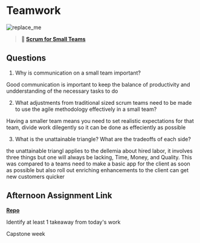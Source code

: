 # Teamwork

![replace_me](https://codeworks.blob.core.windows.net/public/assets/img/illustrations/placeholder.svg)

> **📖 [Scrum for Small Teams](https://codeworksacademy.com/fs-student-guide/resources/wk8-9/02-Scrum-For-Small-Teams)**

## Questions

1. Why is communication on a small team important?

Good communication is important to keep the balance of productivity and undderstanding of the necessary tasks to do

2. What adjustments from traditional sized scrum teams need to be made to use the agile methodology effectively in a small team?

Having a smaller team means you need to set realistic expectations for that team, divide work dilegently so it can be done as effeciently as possible

3. What is the unattainable triangle? What are the tradeoffs of each side?

the  unattainable triangl applies to the dellemia about hired labor, it involves three things but one will always be lacking, Time, Money, and Quality. This was compared to a teams need to make a basic app for the client as soon as possible but also roll out enriching enhancements to the client can get new customers quicker

## Afternoon Assignment Link

**[Repo](https://github.com/Tmontandon/<ASSIGNMENT_REPO>)**

Identify at least 1 takeaway from today's work

Capstone week